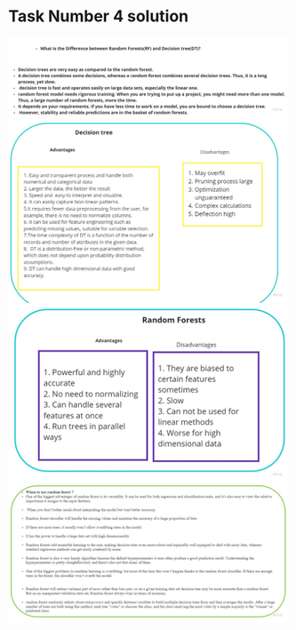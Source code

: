# Task Number 4 solution 

![image0](difference.jpg) 
![image1](DT.jpg)
![image2](RF.jpg) 
![image3](RFQ2.jpg)
